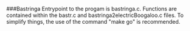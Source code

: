 ###Bastringa
  Entrypoint to the progam is bastringa.c. 
  Functions are contained within the bastr.c and bastringa2electricBoogaloo.c files. 
  To simplify things, the use of the command "make go" is recommended. 
